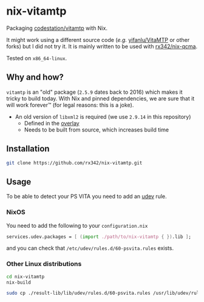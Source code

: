 # nix-vitamtp

Packaging [codestation/vitamtp](https://github.com/codestation/vitamtp) with Nix.

It might work using a different source code (_e.g._ [yifanlu/VitaMTP](https://github.com/yifanlu/VitaMTP) or other forks) but I did not try it.
It is mainly written to be used with [rx342/nix-qcma](https://github.com/rx342/nix-qcma).

Tested on `x86_64-linux`.

## Why and how?

`vitamtp` is an "old" package (`2.5.9` dates back to 2016) which makes it tricky to build today.
With Nix and pinned dependencies, we are sure that it will work forever™ (for legal reasons: this is a joke).

- An old version of `libxml2` is required (we use `2.9.14` in this repository)
  - Defined in the [overlay](./overlays/default.nix)
  - Needs to be built from source, which increases build time

## Installation

```bash
git clone https://github.com/rx342/nix-vitamtp.git
```

## Usage

To be able to detect your PS VITA you need to add an [udev](https://wiki.archlinux.org/title/Udev) rule.

### NixOS

You need to add the following to your `configuration.nix`

```nix
services.udev.packages = [ (import ./path/to/nix-vitamtp { }).lib ];
```

and you can check that `/etc/udev/rules.d/60-psvita.rules` exists.

### Other Linux distributions

```bash
cd nix-vitamtp
nix-build

sudo cp ./result-lib/lib/udev/rules.d/60-psvita.rules /usr/lib/udev/rules.d/
```
